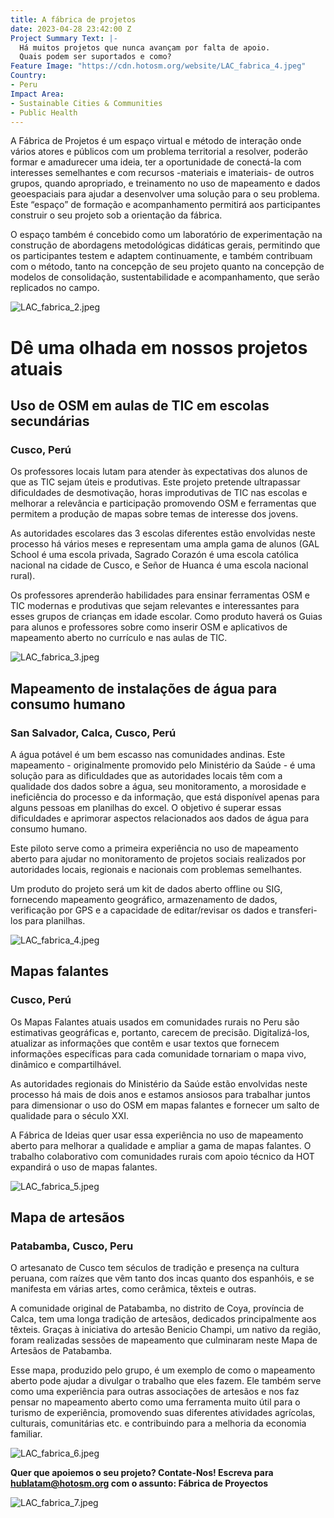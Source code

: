 ```yaml
---
title: A fábrica de projetos
date: 2023-04-28 23:42:00 Z
Project Summary Text: |-
  Há muitos projetos que nunca avançam por falta de apoio.
  Quais podem ser suportados e como?
Feature Image: "https://cdn.hotosm.org/website/LAC_fabrica_4.jpeg"
Country:
- Peru
Impact Area:
- Sustainable Cities & Communities
- Public Health
---
```


A Fábrica de Projetos é um espaço virtual e método de interação onde vários atores e públicos com um problema territorial a resolver, poderão formar e amadurecer uma ideia, ter a oportunidade de conectá-la com interesses semelhantes e com recursos -materiais e imateriais- de outros grupos, quando apropriado, e treinamento no uso de mapeamento e dados geoespaciais para ajudar a desenvolver uma solução para o seu problema. Este “espaço” de formação e acompanhamento permitirá aos participantes construir o seu projeto sob a orientação da fábrica.

O espaço também é concebido como um laboratório de experimentação na construção de abordagens metodológicas didáticas gerais, permitindo que os participantes testem e adaptem continuamente, e também contribuam com o método, tanto na concepção de seu projeto quanto na concepção de modelos de consolidação, sustentabilidade e acompanhamento, que serão replicados no campo.

![LAC_fabrica_2.jpeg](https://cdn.hotosm.org/website/LAC_fabrica_2.jpeg)

# Dê uma olhada em nossos projetos atuais

## Uso de OSM em aulas de TIC em escolas secundárias
### Cusco, Perú

Os professores locais lutam para atender às expectativas dos alunos de que as TIC sejam úteis e produtivas. Este projeto pretende ultrapassar dificuldades de desmotivação, horas improdutivas de TIC nas escolas e melhorar a relevância e participação promovendo OSM e ferramentas que permitem a produção de mapas sobre temas de interesse dos jovens.

As autoridades escolares das 3 escolas diferentes estão envolvidas neste processo há vários meses e representam uma ampla gama de alunos (GAL School é uma escola privada, Sagrado Corazón é uma escola católica nacional na cidade de Cusco, e Señor de Huanca é uma escola nacional rural).

Os professores aprenderão habilidades para ensinar ferramentas OSM e TIC modernas e produtivas que sejam relevantes e interessantes para esses grupos de crianças em idade escolar. Como produto haverá os Guias para alunos e professores sobre como inserir OSM e aplicativos de mapeamento aberto no currículo e nas aulas de TIC.

![LAC_fabrica_3.jpeg](https://cdn.hotosm.org/website/LAC_fabrica_3.jpeg)

## Mapeamento de instalações de água para consumo humano
### San Salvador, Calca, Cusco, Perú

A água potável é um bem escasso nas comunidades andinas. Este mapeamento - originalmente promovido pelo Ministério da Saúde - é uma solução para as dificuldades que as autoridades locais têm com a qualidade dos dados sobre a água, seu monitoramento, a morosidade e ineficiência do processo e da informação, que está disponível apenas para alguns pessoas em planilhas do excel. O objetivo é superar essas dificuldades e aprimorar aspectos relacionados aos dados de água para consumo humano.

Este piloto serve como a primeira experiência no uso de mapeamento aberto para ajudar no monitoramento de projetos sociais realizados por autoridades locais, regionais e nacionais com problemas semelhantes.

Um produto do projeto será um kit de dados aberto offline ou SIG, fornecendo mapeamento geográfico, armazenamento de dados, verificação por GPS e a capacidade de editar/revisar os dados e transferi-los para planilhas.

![LAC_fabrica_4.jpeg](https://cdn.hotosm.org/website/LAC_fabrica_4.jpeg)

## Mapas falantes
### Cusco, Perú

Os Mapas Falantes atuais usados ​​em comunidades rurais no Peru são estimativas geográficas e, portanto, carecem de precisão. Digitalizá-los, atualizar as informações que contêm e usar textos que fornecem informações específicas para cada comunidade tornariam o mapa vivo, dinâmico e compartilhável.

As autoridades regionais do Ministério da Saúde estão envolvidas neste processo há mais de dois anos e estamos ansiosos para trabalhar juntos para dimensionar o uso do OSM em mapas falantes e fornecer um salto de qualidade para o século XXI.

A Fábrica de Ideias quer usar essa experiência no uso de mapeamento aberto para melhorar a qualidade e ampliar a gama de mapas falantes. O trabalho colaborativo com comunidades rurais com apoio técnico da HOT expandirá o uso de mapas falantes.

![LAC_fabrica_5.jpeg](https://cdn.hotosm.org/website/LAC_fabrica_5.jpeg)

## Mapa de artesãos
### Patabamba, Cusco, Peru

O artesanato de Cusco tem séculos de tradição e presença na cultura peruana, com raízes que vêm tanto dos incas quanto dos espanhóis, e se manifesta em várias artes, como cerâmica, têxteis e outras.

A comunidade original de Patabamba, no distrito de Coya, província de Calca, tem uma longa tradição de artesãos, dedicados principalmente aos têxteis. Graças à iniciativa do artesão Benicio Champi, um nativo da região, foram realizadas sessões de mapeamento que culminaram neste Mapa de Artesãos de Patabamba.

Esse mapa, produzido pelo grupo, é um exemplo de como o mapeamento aberto pode ajudar a divulgar o trabalho que eles fazem. Ele também serve como uma experiência para outras associações de artesãos e nos faz pensar no mapeamento aberto como uma ferramenta muito útil para o turismo de experiência, promovendo suas diferentes atividades agrícolas, culturais, comunitárias etc. e contribuindo para a melhoria da economia familiar.

![LAC_fabrica_6.jpeg](https://cdn.hotosm.org/website/LAC_fabrica_6.jpeg)

**Quer que apoiemos o seu projeto?
Contate-Nos!
Escreva para hublatam@hotosm.org com o assunto:
Fábrica de Proyectos**

![LAC_fabrica_7.jpeg](https://cdn.hotosm.org/website/LAC_fabrica_7.jpeg)